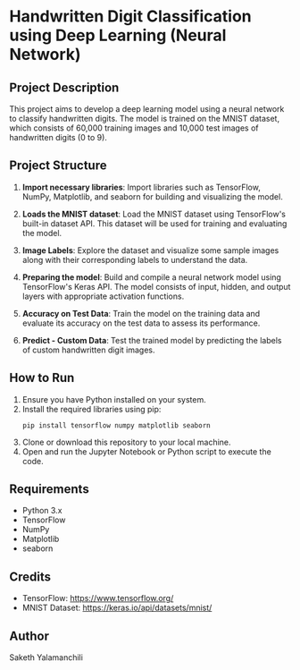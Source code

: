# Handwritten Digit Classification using Deep Learning (Neural Network)

## Project Description

This project aims to develop a deep learning model using a neural network to classify handwritten digits. The model is trained on the MNIST dataset, which consists of 60,000 training images and 10,000 test images of handwritten digits (0 to 9).

## Project Structure

1. **Import necessary libraries**: Import libraries such as TensorFlow, NumPy, Matplotlib, and seaborn for building and visualizing the model.

2. **Loads the MNIST dataset**: Load the MNIST dataset using TensorFlow's built-in dataset API. This dataset will be used for training and evaluating the model.

3. **Image Labels**: Explore the dataset and visualize some sample images along with their corresponding labels to understand the data.

4. **Preparing the model**: Build and compile a neural network model using TensorFlow's Keras API. The model consists of input, hidden, and output layers with appropriate activation functions.

5. **Accuracy on Test Data**: Train the model on the training data and evaluate its accuracy on the test data to assess its performance.

6. **Predict - Custom Data**: Test the trained model by predicting the labels of custom handwritten digit images.

## How to Run

1. Ensure you have Python installed on your system.
2. Install the required libraries using pip:
    ```
    pip install tensorflow numpy matplotlib seaborn
    ```
3. Clone or download this repository to your local machine.
4. Open and run the Jupyter Notebook or Python script to execute the code.

## Requirements

- Python 3.x
- TensorFlow
- NumPy
- Matplotlib
- seaborn

## Credits

- TensorFlow: https://www.tensorflow.org/
- MNIST Dataset: https://keras.io/api/datasets/mnist/

## Author

Saketh Yalamanchili
